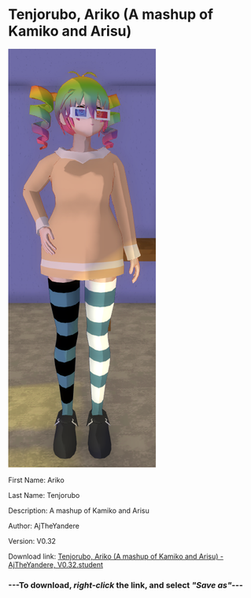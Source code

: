 # Tenjorubo, Ariko (A mashup of Kamiko and Arisu)

<img src = "https://raw.githubusercontent.com/Arbiter1223/Daigaku-Gurashi-Custom-Students/master/Students/Files/Tenjorubo%2C%20Ariko%20(A%20mashup%20of%20Kamiko%20and%20Arisu).png">

First Name: Ariko

Last Name: Tenjorubo

Description: A mashup of Kamiko and Arisu

Author: AjTheYandere

Version: V0.32

Download link: <a href="https://raw.githubusercontent.com/Arbiter1223/Daigaku-Gurashi-Custom-Students/master/Students/Files/Tenjorubo%2C%20Ariko%20(A%20mashup%20of%20Kamiko%20and%20Arisu)%20-%20AjTheYandere%2C%20V0.32.student">Tenjorubo, Ariko (A mashup of Kamiko and Arisu) - AjTheYandere, V0.32.student</a>

### ---**To download, _right-click_ the link, and select _"Save as"_**---
